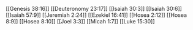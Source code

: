 [[Genesis 38:16]]
[[Deuteronomy 23:17]]
[[Isaiah 30:3]]
[[Isaiah 30:6]]
[[Isaiah 57:9]]
[[Jeremiah 2:24]]
[[Ezekiel 16:41]]
[[Hosea 2:12]]
[[Hosea 8:9]]
[[Hosea 8:10]]
[[Joel 3:3]]
[[Micah 1:7]]
[[Luke 15:30]]
